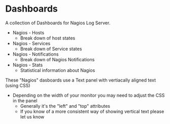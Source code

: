 # Dashboards
A collection of Dashboards for Nagios Log Server.

* Nagios - Hosts
  * Break down of host states
* Nagios - Services
  * Break down of Service states
* Nagios - Notifications
  * Break down of Nagios Notifications
* Nagios - Stats
  * Statistical information about Nagios

These "Nagios" dasboards use a Text panel with vertiacally aligned text (using CSS)
* Depending on the width of your monitor you may need to adjust the CSS in the panel
  * Generally it's the "left" and "top" attributes
  * If you know of a more consistent way of showing vertical text please let us know
